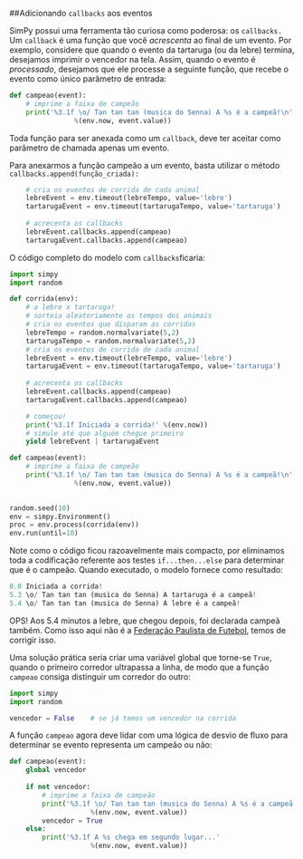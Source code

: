 ##Adicionando `callbacks` aos eventos

SimPy possui uma ferramenta tão curiosa como poderosa: os `callbacks.` Um `callback` é uma função que você *acrescenta* ao final de um evento. Por exemplo, considere que quando o evento da tartaruga (ou da lebre) termina, desejamos imprimir o vencedor na tela. Assim, quando o evento é *processado*, desejamos que ele processe a seguinte função, que recebe o evento como único parâmetro de entrada:
```python
def campeao(event):
    # imprime a faixa de campeão
    print('%3.1f \o/ Tan tan tan (musica do Senna) A %s é a campeã!\n'
                %(env.now, event.value))
```
Toda função para ser anexada como um `callback`, deve ter aceitar como parâmetro de chamada apenas um evento.

Para anexarmos a função campeão a um evento, basta utilizar o método `callbacks.append(função_criada):`
```python
    # cria os eventos de corrida de cada animal
    lebreEvent = env.timeout(lebreTempo, value='lebre')
    tartarugaEvent = env.timeout(tartarugaTempo, value='tartaruga')
    
    # acrecenta os callbacks
    lebreEvent.callbacks.append(campeao)
    tartarugaEvent.callbacks.append(campeao)
```
O código completo do modelo com `callbacks`ficaria:
```python
import simpy
import random

def corrida(env):
    # a lebre x tartaruga!
    # sorteia aleatoriamente os tempos dos animais
    # cria os eventos que disparam as corridas
    lebreTempo = random.normalvariate(5,2)
    tartarugaTempo = random.normalvariate(5,2)
    # cria os eventos de corrida de cada animal
    lebreEvent = env.timeout(lebreTempo, value='lebre')
    tartarugaEvent = env.timeout(tartarugaTempo, value='tartaruga')
    
    # acrecenta os callbacks
    lebreEvent.callbacks.append(campeao)
    tartarugaEvent.callbacks.append(campeao)

    # começou!
    print('%3.1f Iniciada a corrida!' %(env.now))
    # simule até que alguém chegue primeiro
    yield lebreEvent | tartarugaEvent

def campeao(event):
    # imprime a faixa de campeão
    print('%3.1f \o/ Tan tan tan (musica do Senna) A %s é a campeã!\n'
                %(env.now, event.value))
  

random.seed(10)
env = simpy.Environment()
proc = env.process(corrida(env))
env.run(until=10)
```
Note como o código ficou razoavelmente mais compacto, por eliminamos toda a codificação referente aos testes `if...then...else` para determinar que é o campeão.
Quando executado, o modelo fornece como resultado:
```python
0.0 Iniciada a corrida!
5.3 \o/ Tan tan tan (musica do Senna) A tartaruga é a campeã!
5.4 \o/ Tan tan tan (musica do Senna) A lebre é a campeã!
```
OPS!
Aos 5.4 minutos a lebre, que chegou depois, foi declarada campeã também. Como isso aqui não é a [Federação Paulista de Futebol](https://pt.wikipedia.org/wiki/Campeonato_Paulista_de_Futebol_de_1973), temos de corrigir isso. 

Uma solução prática seria criar uma variável global que torne-se `True`, quando o primeiro corredor ultrapassa a linha, de modo que a função `campeao` consiga distinguir um corredor do outro:
```python
import simpy
import random

vencedor = False    # se já temos um vencedor na corrida
```
A função `campeao` agora deve lidar com uma lógica de desvio de fluxo para determinar se evento representa um campeão ou não:
```python
def campeao(event):
    global vencedor
    
    if not vencedor:
        # imprime a faixa de campeão
        print('%3.1f \o/ Tan tan tan (musica do Senna) A %s é a campeã!'
                    %(env.now, event.value))
        vencedor = True
    else:
        print('%3.1f A %s chega em segundo lugar...'
                    %(env.now, event.value)) 
```

```python

```
